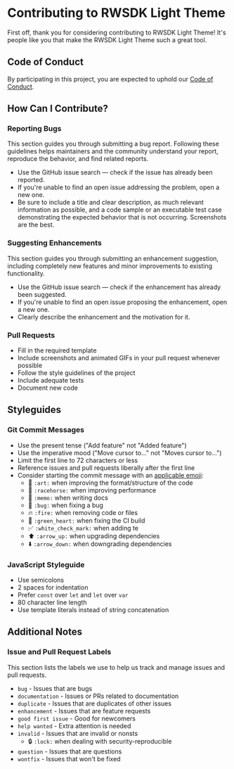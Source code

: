 # Contributing to RWSDK Light Theme

First off, thank you for considering contributing to RWSDK Light Theme! It's people like you that make the RWSDK Light Theme such a great tool.

## Code of Conduct

By participating in this project, you are expected to uphold our [Code of Conduct](./CODE_OF_CONDUCT.md).

## How Can I Contribute?

### Reporting Bugs

This section guides you through submitting a bug report. Following these guidelines helps maintainers and the community understand your report, reproduce the behavior, and find related reports.

* Use the GitHub issue search — check if the issue has already been reported.
* If you're unable to find an open issue addressing the problem, open a new one.
* Be sure to include a title and clear description, as much relevant information as possible, and a code sample or an executable test case demonstrating the expected behavior that is not occurring. Screenshots are the best.

### Suggesting Enhancements

This section guides you through submitting an enhancement suggestion, including completely new features and minor improvements to existing functionality.

* Use the GitHub issue search — check if the enhancement has already been suggested.
* If you're unable to find an open issue proposing the enhancement, open a new one.
* Clearly describe the enhancement and the motivation for it.

### Pull Requests

* Fill in the required template
* Include screenshots and animated GIFs in your pull request whenever possible
* Follow the style guidelines of the project
* Include adequate tests
* Document new code

## Styleguides

### Git Commit Messages

* Use the present tense ("Add feature" not "Added feature")
* Use the imperative mood ("Move cursor to..." not "Moves cursor to...")
* Limit the first line to 72 characters or less
* Reference issues and pull requests liberally after the first line
* Consider starting the commit message with an [applicable emoji](https://gitmoji.dev/):
    * 🎨 `:art:` when improving the format/structure of the code
    * 🐎 `:racehorse:` when improving performance
    * 📝 `:memo:` when writing docs
    * 🐛 `:bug:` when fixing a bug
    * 🔥 `:fire:` when removing code or files
    * 💚 `:green_heart:` when fixing the CI build
    * ✅ `:white_check_mark:` when adding te
    * ⬆️ `:arrow_up:` when upgrading dependencies
    * ⬇️ `:arrow_down:` when downgrading dependencies

### JavaScript Styleguide

* Use semicolons
* 2 spaces for indentation
* Prefer `const` over `let` and `let` over `var`
* 80 character line length
* Use template literals instead of string concatenation

## Additional Notes

### Issue and Pull Request Labels

This section lists the labels we use to help us track and manage issues and pull requests.

* `bug` - Issues that are bugs
* `documentation` - Issues or PRs related to documentation
* `duplicate` - Issues that are duplicates of other issues
* `enhancement` - Issues that are feature requests
* `good first issue` - Good for newcomers
* `help wanted` - Extra attention is needed
* `invalid` - Issues that are invalid or nonsts
    * 🔒 `:lock:` when dealing with security-reproducible
* `question` - Issues that are questions
* `wontfix` - Issues that won't be fixed
